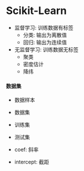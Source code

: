 # Scikit-Learn

* 监督学习: 训练数据有标签
    * 分类: 输出为离散值
    * 回归: 输出为连续值
* 无监督学习: 训练数据无标签
    * 聚类
    * 密度估计
    * 降纬

#### 数据集

* 数据样本
* 数据集
* 训练集
* 测试集

* coef: 斜率
* intercept: 截距
